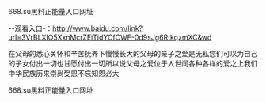 668.su黑料正能量入口网址

--观看入口-：http://www.baidu.com/link?url=3VrBLXlO5XxnMcrZEiTidYCfCWF-0d9sJg6RtkqzmXC&wd

在父母的悉心关怀和辛苦抚养下慢慢长大的父母的亲子之爱是无私您们可以为自己的子女付出一切也甘愿付出一切所以说父母之爱位于人世间各种各样的爱之上我们中华民族历来崇尚受恩不忘知恩必大






668.su黑料正能量入口网址

